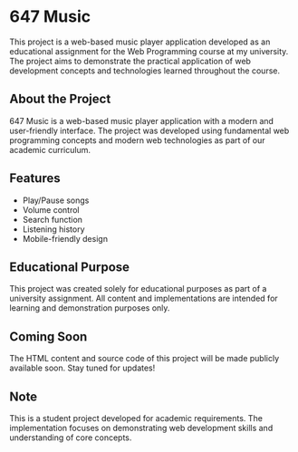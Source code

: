 # 647 Music

This project is a web-based music player application developed as an educational assignment for the Web Programming course at my university. The project aims to demonstrate the practical application of web development concepts and technologies learned throughout the course.

## About the Project

647 Music is a web-based music player application with a modern and user-friendly interface. The project was developed using fundamental web programming concepts and modern web technologies as part of our academic curriculum.

## Features
- Play/Pause songs
- Volume control
- Search function
- Listening history
- Mobile-friendly design

## Educational Purpose
This project was created solely for educational purposes as part of a university assignment. All content and implementations are intended for learning and demonstration purposes only.

## Coming Soon
The HTML content and source code of this project will be made publicly available soon. Stay tuned for updates!

## Note
This is a student project developed for academic requirements. The implementation focuses on demonstrating web development skills and understanding of core concepts.
